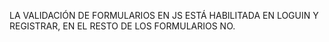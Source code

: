 LA VALIDACIÓN DE FORMULARIOS EN JS ESTÁ HABILITADA EN LOGUIN Y REGISTRAR, EN EL RESTO DE LOS FORMULARIOS NO.

